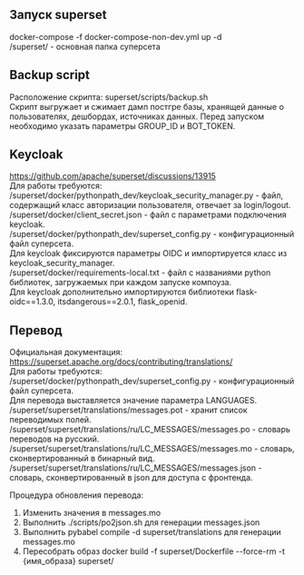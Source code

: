 ## Запуск superset
docker-compose -f docker-compose-non-dev.yml up -d
<br>
/superset/ - основная папка суперсета


## Backup script
Расположение скрипта: superset/scripts/backup.sh
<br>
Скрипт выгружает и сжимает дамп постгре базы, хранящей данные о пользователях, дешбордах, источниках данных. Перед запуском необходимо указать параметры GROUP_ID и BOT_TOKEN.


## Keycloak
https://github.com/apache/superset/discussions/13915
<br>
Для работы требуются:
<br>
/superset/docker/pythonpath_dev/keycloak_security_manager.py - файл, содержащий класс авторизации пользователя, отвечает за login/logout.
<br>
/superset/docker/client_secret.json - файл с параметрами подключения keycloak.
<br>
/superset/docker/pythonpath_dev/superset_config.py - конфигурационный файл суперсета.
<br>
Для keycloak фиксируются параметры OIDC и импортируется класс из keycloak_security_manager.
<br>
/superset/docker/requirements-local.txt - файл с названиями python библиотек, загружаемых при каждом запуске компоуза.
<br>
Для keycloak дополнительно импортируются библиотеки flask-oidc==1.3.0, itsdangerous==2.0.1, flask_openid.


## Перевод
Официальная документация:
<br>
https://superset.apache.org/docs/contributing/translations/
<br>
Для работы требуются:
<br>
/superset/docker/pythonpath_dev/superset_config.py - конфигурационный файл суперсета.
<br>
Для перевода выставляется значение параметра LANGUAGES.
<br>
/superset/superset/translations/messages.pot - хранит список переводимых полей.
<br>
/superset/superset/translations/ru/LC_MESSAGES/messages.po - словарь переводов на русский.
<br>
/superset/superset/translations/ru/LC_MESSAGES/messages.mo - словарь, сконвертированный в бинарный вид.
<br>
/superset/superset/translations/ru/LC_MESSAGES/messages.json - словарь, сконвертированный в json для доступа с фронтенда.

Процедура обновления перевода:
1. Изменить значения в messages.mo
2. Выполнить ./scripts/po2json.sh для генерации messages.json
3. Выполнить pybabel compile -d superset/translations для генерации messages.mo
4. Пересобрать образ docker build -f superset/Dockerfile --force-rm -t {имя_образа} superset/
